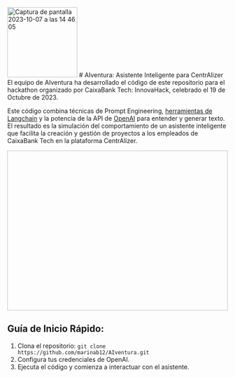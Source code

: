<img width="160" alt="Captura de pantalla 2023-10-07 a las 14 46 05" src="https://github.com/marinab12/AIventura/assets/56153026/f62fd383-d762-4972-8120-c9fff16fca5a">
# AIventura: Asistente Inteligente para CentrAlizer
El equipo de AIventura ha desarrollado el código de este repositorio para el hackathon organizado por CaixaBank Tech: InnovaHack, celebrado el 19 de Octubre de 2023.


Este código combina técnicas de Prompt Engineering, [herramientas de Langchain](https://python.langchain.com/docs/modules/agents/tools/) y la potencia de la API de [OpenAI](https://platform.openai.com/) para entender y generar texto. El resultado es la simulación del comportamiento de un asistente inteligente que facilita la creación y gestión de proyectos a los empleados de CaixaBank Tech en la plataforma CentrAlizer.

<p align="center">
  <img width="600" height="365" ![demo_github](https://github.com/marinab12/AIventura/assets/56153026/77381c97-9b6f-4111-8bdf-ef9c16a034d7)>
</p>

## Guía de Inicio Rápido:

1. Clona el repositorio: `git clone https://github.com/marinab12/AIventura.git`
2. Configura tus credenciales de OpenAI.
4. Ejecuta el código y comienza a interactuar con el asistente.








